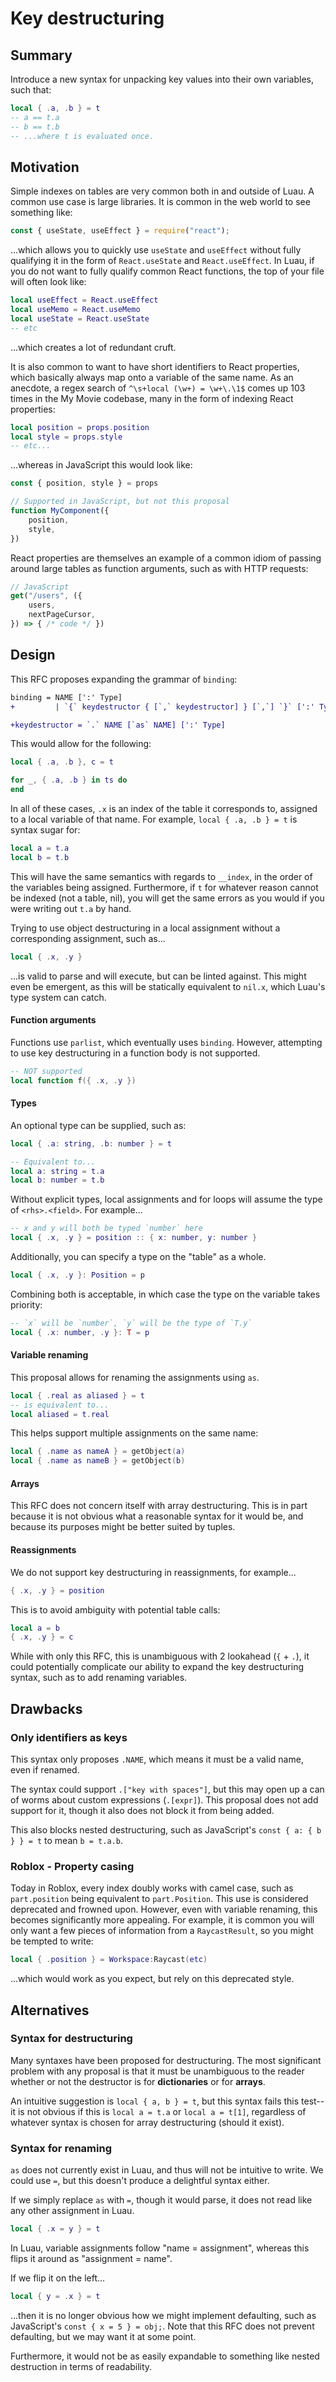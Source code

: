 # Key destructuring

## Summary

Introduce a new syntax for unpacking key values into their own variables, such that:

```lua
local { .a, .b } = t
-- a == t.a
-- b == t.b
-- ...where t is evaluated once.
```

## Motivation

Simple indexes on tables are very common both in and outside of Luau. A common use case is large libraries. It is common in the web world to see something like:

```js
const { useState, useEffect } = require("react");
```

...which allows you to quickly use `useState` and `useEffect` without fully qualifying it in the form of `React.useState` and `React.useEffect`. In Luau, if you do not want to fully qualify common React functions, the top of your file will often look like:

```lua
local useEffect = React.useEffect
local useMemo = React.useMemo
local useState = React.useState
-- etc
```

...which creates a lot of redundant cruft.

It is also common to want to have short identifiers to React properties, which basically always map onto a variable of the same name. As an anecdote, a regex search of `^\s+local (\w+) = \w+\.\1$` comes up 103 times in the My Movie codebase, many in the form of indexing React properties:

```lua
local position = props.position
local style = props.style
-- etc...
```

...whereas in JavaScript this would look like:
```js
const { position, style } = props

// Supported in JavaScript, but not this proposal
function MyComponent({
	position,
	style,
})
```

React properties are themselves an example of a common idiom of passing around large tables as function arguments, such as with HTTP requests:

```js
// JavaScript
get("/users", ({
	users,
	nextPageCursor,
}) => { /* code */ })
```

## Design

This RFC proposes expanding the grammar of `binding`:
```patch
binding = NAME [':' Type]
+         | `{` keydestructor { [`,` keydestructor] } [`,`] `}` [':' Type]

+keydestructor = `.` NAME [`as` NAME] [':' Type]
```

This would allow for the following:

```lua
local { .a, .b }, c = t

for _, { .a, .b } in ts do
end
```

In all of these cases, `.x` is an index of the table it corresponds to, assigned to a local variable of that name. For example, `local { .a, .b } = t` is syntax sugar for:

```lua
local a = t.a
local b = t.b
```

This will have the same semantics with regards to `__index`, in the order of the variables being assigned. Furthermore, if `t` for whatever reason cannot be indexed (not a table, nil), you will get the same errors as you would if you were writing out `t.a` by hand.

Trying to use object destructuring in a local assignment without a corresponding assignment, such as...
```lua
local { .x, .y }
```

...is valid to parse and will execute, but can be linted against. This might even be emergent, as this will be statically equivalent to `nil.x`, which Luau's type system can catch.

#### Function arguments
Functions use `parlist`, which eventually uses `binding`. However, attempting to use key destructuring in a function body is not supported.

```lua
-- NOT supported
local function f({ .x, .y })
```

#### Types
An optional type can be supplied, such as:
```lua
local { .a: string, .b: number } = t

-- Equivalent to...
local a: string = t.a
local b: number = t.b
```

Without explicit types, local assignments and for loops will assume the type of `<rhs>.<field>`. For example...
```lua
-- x and y will both be typed `number` here
local { .x, .y } = position :: { x: number, y: number }
```

Additionally, you can specify a type on the "table" as a whole.

```lua
local { .x, .y }: Position = p
```

Combining both is acceptable, in which case the type on the variable takes priority:

```lua
-- `x` will be `number`, `y` will be the type of `T.y`
local { .x: number, .y }: T = p
```

#### Variable renaming

This proposal allows for renaming the assignments using `as`.

```lua
local { .real as aliased } = t
-- is equivalent to...
local aliased = t.real
```

This helps support multiple assignments on the same name:
```lua
local { .name as nameA } = getObject(a)
local { .name as nameB } = getObject(b)
```

#### Arrays
This RFC does not concern itself with array destructuring. This is in part because it is not obvious what a reasonable syntax for it would be, and because its purposes might be better suited by tuples.

#### Reassignments
We do not support key destructuring in reassignments, for example...

```lua
{ .x, .y } = position
```

This is to avoid ambiguity with potential table calls:

```lua
local a = b
{ .x, .y } = c
```

While with only this RFC, this is unambiguous with 2 lookahead (`{` + `.`), it could potentially complicate our ability to expand the key destructuring syntax, such as to add renaming variables.

## Drawbacks

### Only identifiers as keys
This syntax only proposes `.NAME`, which means it must be a valid name, even if renamed.

The syntax could support `.["key with spaces"]`, but this may open up a can of worms about custom expressions (`.[expr]`). This proposal does not add support for it, though it also does not block it from being added.

This also blocks nested destructuring, such as JavaScript's `const { a: { b } } = t` to mean `b = t.a.b`.

### Roblox - Property casing
Today in Roblox, every index doubly works with camel case, such as `part.position` being equivalent to `part.Position`. This use is considered deprecated and frowned upon. However, even with variable renaming, this becomes significantly more appealing. For example, it is common you will only want a few pieces of information from a `RaycastResult`, so you might be tempted to write:

```lua
local { .position } = Workspace:Raycast(etc)
```

...which would work as you expect, but rely on this deprecated style.

## Alternatives

### Syntax for destructuring

Many syntaxes have been proposed for destructuring. The most significant problem with any proposal is that it must be unambiguous to the reader whether or not the destructor is for **dictionaries** or for **arrays**.

An intuitive suggestion is `local { a, b } = t`, but this syntax fails this test--it is not obvious if this is `local a = t.a` or `local a = t[1]`, regardless of whatever syntax is chosen for array destructuring (should it exist).

### Syntax for renaming

`as` does not currently exist in Luau, and thus will not be intuitive to write. We could use `=`, but this doesn't produce a delightful syntax either.

If we simply replace `as` with `=`, though it would parse, it does not read like any other assignment in Luau.

```lua
local { .x = y } = t
```

In Luau, variable assignments follow "name = assignment", whereas this flips it around as "assignment = name".

If we flip it on the left...

```lua
local { y = .x } = t
```

...then it is no longer obvious how we might implement defaulting, such as JavaScript's `const { x = 5 } = obj;`. Note that this RFC does not prevent defaulting, but we may want it at some point.

Furthermore, it would not be as easily expandable to something like nested destruction in terms of readability.
